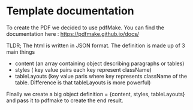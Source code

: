 # Template documentation

To create the PDF we decided to use pdfMake.
You can find the documentation here : https://pdfmake.github.io/docs/

TLDR;
The html is written in JSON format.
The definition is made up of 3 main things 
   - content (an array containing object describing paragraphs or tables)
   - styles ( key value pairs each key represent className)
   - tableLayouts (key value paris where key represents className of the table. Difference is that tableLayouts is more powerful)
   
Finally we create a big object definition = {content, styles, tableLayouts} and pass it to pdfmake to create the end result.
